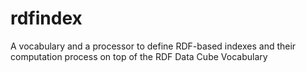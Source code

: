 rdfindex
========

A vocabulary and a processor to define RDF-based indexes and their computation process on top of the RDF Data Cube Vocabulary
